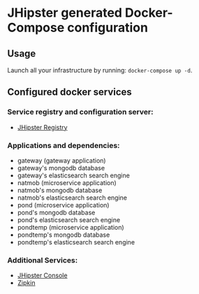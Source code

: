 # JHipster generated Docker-Compose configuration

## Usage

Launch all your infrastructure by running: `docker-compose up -d`.

## Configured docker services

### Service registry and configuration server:
- [JHipster Registry](http://localhost:8761)

### Applications and dependencies:
- gateway (gateway application)
- gateway's mongodb database
- gateway's elasticsearch search engine
- natmob (microservice application)
- natmob's mongodb database
- natmob's elasticsearch search engine
- pond (microservice application)
- pond's mongodb database
- pond's elasticsearch search engine
- pondtemp (microservice application)
- pondtemp's mongodb database
- pondtemp's elasticsearch search engine

### Additional Services:

- [JHipster Console](http://localhost:5601)
- [Zipkin](http://localhost:9411)

